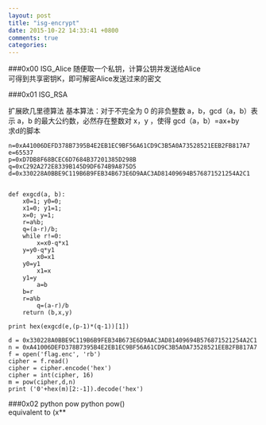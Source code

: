 ```yaml
---
layout: post
title: "isg-encrypt"
date: 2015-10-22 14:33:41 +0800
comments: true
categories: 
---
```



###0x00 ISG_Alice
随便取一个私钥，计算公钥并发送给Alice  
可得到共享密钥K，即可解密Alice发送过来的密文    

###0x01 ISG_RSA

扩展欧几里德算法
基本算法：对于不完全为 0 的非负整数 a，b，gcd（a，b）表示 a，b 的最大公约数，必然存在整数对 x，y ，使得 gcd（a，b）=ax+by  
求d的脚本
```
n=0xA41006DEFD378B7395B4E2EB1EC9BF56A61CD9C3B5A0A73528521EEB2FB817A7
e=65537
p=0xD7DB8F68BCEC6D7684B37201385D298B
q=0xC292A272E8339B145D9DF674B9A875D5
d=0x330228A0BBE9C119B6B9FEB34B673E6D9AAC3AD81409694B576871521254A2C1


def exgcd(a, b):
    x0=1; y0=0;
    x1=0; y1=1;
    x=0; y=1;
    r=a%b;
    q=(a-r)/b;
    while r!=0:
        x=x0-q*x1
    y=y0-q*y1
        x0=x1
	y0=y1
        x1=x
	y1=y
        a=b
	b=r
	r=a%b
        q=(a-r)/b
    return (b,x,y)

print hex(exgcd(e,(p-1)*(q-1))[1])
```

```
d = 0x330228A0BBE9C119B6B9FEB34B673E6D9AAC3AD81409694B576871521254A2C1
n = 0xA41006DEFD378B7395B4E2EB1EC9BF56A61CD9C3B5A0A73528521EEB2FB817A7
f = open('flag.enc', 'rb')
cipher = f.read()
cipher = cipher.encode('hex')
cipher = int(cipher, 16)
m = pow(cipher,d,n)
print ('0'+hex(m)[2:-1]).decode('hex')
```
###0x02 python pow
python pow()  
equivalent to (x**
